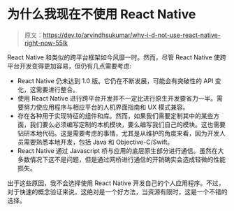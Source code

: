 # 为什么我现在不使用 React Native

> 原文：<https://dev.to/arvindhsukumar/why-i-d-not-use-react-native-right-now-55lk>

React Native 和类似的跨平台框架如今风靡一时。然而，尽管 React Native 使跨平台开发变得更加容易，但仍有几点需要考虑:

*   React Native 仍未达到 1.0 版。它仍在不断发展，可能会有突破性的 API 变化，这需要进行整合。
*   使用 React Native 进行跨平台开发并不一定比进行原生开发要省力一半。需要努力使应用程序与相应平台的人机界面指南和 UX 模式兼容。
*   存在各种用于实现特征的组件和库。然而，如果我们需要定制其中的某些方面，我们要么必须编写定制的本机模块，要么编写我们自己的模块。这也需要钻研本地代码。这是需要考虑的事情，尤其是从维护的角度来看，因为开发人员需要熟悉本地开发，包括 Java 和 Objective-C/Swift。
*   React Native 通过 Javascript 桥与应用的底层原生部分进行通信。虽然在大多数情况下这不是问题，但是通过网桥进行通信的开销确实会造成轻微的性能损失。

出于这些原因，我不会选择使用 React Native 开发自己的个人应用程序。不过，对于快速的概念验证来说，这绝对是一个好方法，当资源有限时，这是一个不错的选择。